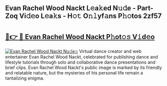 ## Evan Rachel Wood Nackt L𝚎a𝚔ed N𝚞𝚍e - Part-Zoq Vi𝚍𝚎o L𝚎a𝚔s - H𝚘𝚝 O𝚗𝚕yf𝚊ns P𝚑𝚘tos 2zf57

# <h2><a href="http://kf9ci2.oniu.top/?m=Evan+Rachel+Wood+Nackt">🔗👉 🔴 Evan Rachel Wood Nackt P𝚑ot𝚘𝚜 V𝚒d𝚎o</a></h2>

[![Evan Rachel Wood Nackt Nu𝚍e𝚜](https://i.imgur.com/0qMVB7G.gif)](http://kf9ci2.oniu.top/?m=Evan+Rachel+Wood+Nackt)
Virtual dance creator and web entertainer Evan Rachel Wood Nackt, celebrated for publishing dance and lifestyle tutorials through solo and collaborative dance presentations and brief clips. Evan Rachel Wood Nackt's public image is marked by its friendly and relatable nature, but the mysteries of his personal life remain a tantalizing enigma.  
